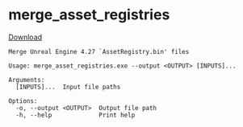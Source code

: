 # merge_asset_registries
[Download](https://github.com/rtkzboss/merge-asset-registries/releases/latest/download/merge_asset_registries.exe)

```
Merge Unreal Engine 4.27 `AssetRegistry.bin' files

Usage: merge_asset_registries.exe --output <OUTPUT> [INPUTS]...

Arguments:
  [INPUTS]...  Input file paths

Options:
  -o, --output <OUTPUT>  Output file path
  -h, --help             Print help
```
